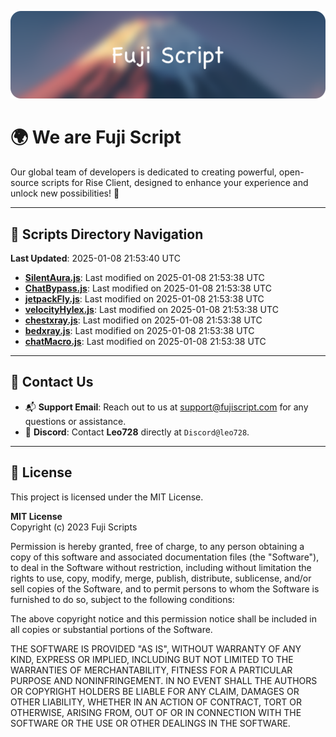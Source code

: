 ![Banner](.github/b.webp)

# 🌍 **We are Fuji Script**

Our global team of developers is dedicated to creating powerful, open-source scripts for Rise Client, designed to enhance your experience and unlock new possibilities! 🌟

---
<!-- SCRIPTS_NAVIGATION_START -->
## 📂 **Scripts Directory Navigation**

**Last Updated**: 2025-01-08 21:53:40 UTC

- **[SilentAura.js](scripts/SilentAura.js)**: Last modified on 2025-01-08 21:53:38 UTC
- **[ChatBypass.js](scripts/ChatBypass.js)**: Last modified on 2025-01-08 21:53:38 UTC
- **[jetpackFly.js](scripts/jetpackFly.js)**: Last modified on 2025-01-08 21:53:38 UTC
- **[velocityHylex.js](scripts/velocityHylex.js)**: Last modified on 2025-01-08 21:53:38 UTC
- **[chestxray.js](scripts/chestxray.js)**: Last modified on 2025-01-08 21:53:38 UTC
- **[bedxray.js](scripts/bedxray.js)**: Last modified on 2025-01-08 21:53:38 UTC
- **[chatMacro.js](scripts/chatMacro.js)**: Last modified on 2025-01-08 21:53:38 UTC

<!-- SCRIPTS_NAVIGATION_END -->

---

## 💬 **Contact Us**  
- 📬 **Support Email**: Reach out to us at [support@fujiscript.com](mailto:support@fujiscript.com) for any questions or assistance.  
- 💬 **Discord**: Contact **Leo728** directly at `Discord@leo728`.

---

## 📜 **License**

This project is licensed under the MIT License.  

**MIT License**  
Copyright (c) 2023 Fuji Scripts  

Permission is hereby granted, free of charge, to any person obtaining a copy of this software and associated documentation files (the "Software"), to deal in the Software without restriction, including without limitation the rights to use, copy, modify, merge, publish, distribute, sublicense, and/or sell copies of the Software, and to permit persons to whom the Software is furnished to do so, subject to the following conditions:  

The above copyright notice and this permission notice shall be included in all copies or substantial portions of the Software.  

THE SOFTWARE IS PROVIDED "AS IS", WITHOUT WARRANTY OF ANY KIND, EXPRESS OR IMPLIED, INCLUDING BUT NOT LIMITED TO THE WARRANTIES OF MERCHANTABILITY, FITNESS FOR A PARTICULAR PURPOSE AND NONINFRINGEMENT. IN NO EVENT SHALL THE AUTHORS OR COPYRIGHT HOLDERS BE LIABLE FOR ANY CLAIM, DAMAGES OR OTHER LIABILITY, WHETHER IN AN ACTION OF CONTRACT, TORT OR OTHERWISE, ARISING FROM, OUT OF OR IN CONNECTION WITH THE SOFTWARE OR THE USE OR OTHER DEALINGS IN THE SOFTWARE.  
